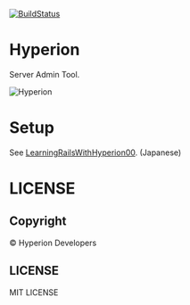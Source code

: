 [![BuildStatus](https://secure.travis-ci.org/kentaro/hyperion.png)](http://travis-ci.org/kentaro/hyperion)

# Hyperion

Server Admin Tool.

![Hyperion](https://pbs.twimg.com/media/A584sEFCUAACTO7.jpg:large)

# Setup

See [LearningRailsWithHyperion00](https://github.com/kentaro/hyperion/wiki/LearningRailsWithHyperion00). (Japanese)

# LICENSE

## Copyright

&copy; Hyperion Developers

## LICENSE

MIT LICENSE
